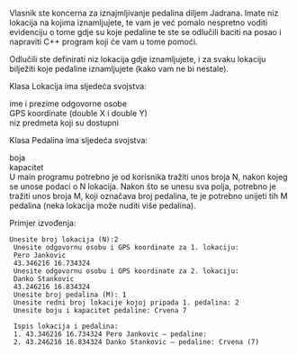 Vlasnik ste koncerna za iznajmljivanje pedalina diljem Jadrana. Imate niz lokacija na kojima iznamljujete, te vam je već pomalo nespretno voditi evidenciju o tome gdje su koje pedaline te ste se odlučili baciti na posao i napraviti C++ program koji će vam u tome pomoći.

Odlučili ste definirati niz lokacija gdje iznamljujete, i za svaku lokaciju bilježiti koje pedaline iznamljujete (kako vam ne bi nestale).

Klasa Lokacija ima sljedeća svojstva:<br/>

ime i prezime odgovorne osobe<br/>
GPS koordinate (double X i double Y)<br/>
niz predmeta koji su dostupni<br/>


Klasa Pedalina ima sljedeća svojstva:<br/>

boja<br/>
kapacitet<br/>
U main programu potrebno je od korisnika tražiti unos broja N, nakon kojeg se unose podaci o N lokacija. Nakon što se unesu sva polja, potrebno je tražiti unos broja M, koji označava broj pedalina, te je potrebno unijeti tih M pedalina (neka lokacija može nuditi više pedalina).

Primjer izvođenja:
```
Unesite broj lokacija (N):2
 Unesite odgovornu osobu i GPS koordinate za 1. lokaciju:
 Pero Jankovic
 43.346216 16.734324
 Unesite odgovornu osobu i GPS koordinate za 2. lokaciju:
 Danko Stankovic
 43.246216 16.834324
 Unesite broj pedalina (M): 1
 Unesite redni broj lokacije kojoj pripada 1. pedalina: 2
 Unesite boju i kapacitet pedaline: Crvena 7
 
 Ispis lokacija i pedalina:
 1. 43.346216 16.734324 Pero Jankovic – pedaline:
 2. 43.246216 16.834324 Danko Stankovic – pedaline: Crvena (7)
